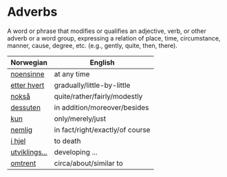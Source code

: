 # Adverbs

A word or phrase that modifies or qualifies an adjective, verb, or other adverb or a word group, expressing a relation of place, time, circumstance, manner, cause, degree, etc. (e.g., gently, quite, then, there).

| Norwegian | English |
| --- | --- |
| [noensinne](https://www.ordnett.no/search?language=no&phrase=noensinne) | at any time |
| [etter hvert](https://www.ordnett.no/search?language=no&phrase=etter%20hvert) | gradually/little-by-little |
| [nokså](https://www.ordnett.no/search?language=no&phrase=nokså) | quite/rather/fairly/modestly |
| [dessuten](https://www.ordnett.no/search?language=no&phrase=dessuten) | in addition/moreover/besides |
| [kun](https://www.ordnett.no/search?language=no&phrase=kun) | only/merely/just |
| [nemlig](https://www.ordnett.no/search?language=no&phrase=nemlig) | in fact/right/exactly/of course |
| [i hjel](https://www.ordnett.no/search?language=no&phrase=i%20hjel) | to death |
| [utviklings...](https://www.ordnett.no/search?language=no&phrase=utviklings...) | developing ... |
| [omtrent](https://www.ordnett.no/search?language=no&phrase=omtrent) | circa/about/similar to |


